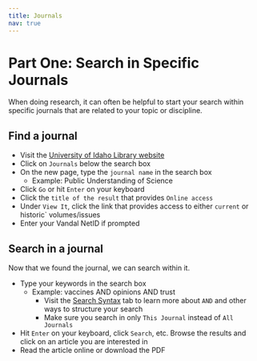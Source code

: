 ```yaml
---
title: Journals
nav: true
---
```

# Part One: Search in Specific Journals

When doing research, it can often be helpful to start your search within specific journals that are related to your topic or discipline.

## Find a journal
* Visit the <a href="https://www.lib.uidaho.edu/" target="_blank">University of Idaho Library website</a>
* Click on `Journals` below the search box
* On the new page, type the `journal name` in the search box
  * Example: Public Understanding of Science
* Click `Go` or hit `Enter` on your keyboard
* Click the `title of the result` that provides `Online access`
* Under `View It`, click the link that provides access to either `current` or historic` volumes/issues
* Enter your Vandal NetID if prompted 

## Search in a journal
Now that we found the journal, we can search within it.
* Type your keywords in the search box
  * Example: vaccines AND opinions AND trust
    * Visit the <a href="https://jylisadoney.github.io/soc-341/4-syntax.html" target="_blank">Search Syntax</a> tab to learn more about `AND` and other ways to structure your search
	* Make sure you search in only `This Journal` instead of `All Journals`
* Hit `Enter` on your keyboard, click `Search`, etc.
Browse the results and click on an article you are interested in
* Read the article online or download the PDF  
